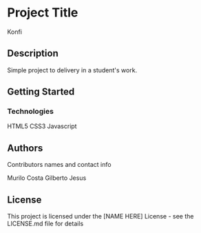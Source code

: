 # Project Title

Konfi

## Description

Simple project to delivery in a student's work.

## Getting Started

### Technologies
HTML5
CSS3
Javascript

## Authors

Contributors names and contact info

Murilo Costa <n>
Gilberto Jesus


## License

This project is licensed under the [NAME HERE] License - see the LICENSE.md file for details
